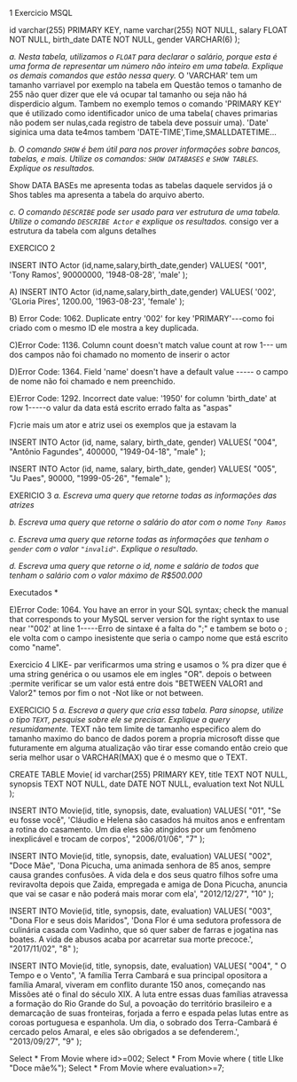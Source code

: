 1 Exercicio MSQL

id varchar(255) PRIMARY KEY,
name varchar(255) NOT NULL,
salary FLOAT NOT NULL,
birth_date DATE NOT NULL,
gender VARCHAR(6)
);

*a. Nesta tabela, utilizamos o `FLOAT` para declarar o salário, porque esta é uma forma de representar um número não inteiro em uma tabela. Explique os demais comandos que estão nessa query.*
O 'VARCHAR' tem um tamanho varriavel por exemplo na tabela em Questão temos o tamanho de 255 não quer dizer que ele vá ocupar tal tamanho ou seja não há disperdicio algum.
Tambem no exemplo temos o comando 'PRIMARY KEY' que é utilizado como identificador unico de uma tabela( chaves primarias não podem ser nulas,cada registro de tabela deve possuir uma).
'Date' siginica uma data te4mos tambem 'DATE-TIME',Time,SMALLDATETIME...



*b. O comando `SHOW` é bem útil para nos prover informações sobre bancos, tabelas, e mais. Utilize os comandos: `SHOW DATABASES` e `SHOW TABLES`. Explique os resultados.*

Show DATA BASEs me apresenta todas as tabelas daquele servidos
já o Shos tables ma apresenta a tabela do arquivo aberto.

*c. O comando `DESCRIBE` pode ser usado para ver estrutura de uma tabela. Utilize o comando  `DESCRIBE Actor` e explique os resultados.*
consigo ver a estrutura da tabela com alguns detalhes 

EXERCICO 2

INSERT INTO Actor (id,name,salary,birth_date,gender) VALUES(
"001",
'Tony Ramos',
90000000,
'1948-08-28',
'male'
);

A)
INSERT INTO Actor (id,name,salary,birth_date,gender) VALUES(
'002',
'GLoria Pires',
1200.00,
'1963-08-23',
'female'
);

B)
Error Code: 1062. Duplicate entry '002' for key 'PRIMARY'---como foi criado com o mesmo ID ele mostra a key duplicada. 

C)Error Code: 1136. Column count doesn't match value count at row 1--- um dos campos não foi chamado no momento de inserir o actor

D)Error Code: 1364. Field 'name' doesn't have a default value	----- o campo de nome não foi chamado e nem preenchido.

E)Error Code: 1292. Incorrect date value: '1950' for column 'birth_date' at row 1-----o valur da data está escrito errado falta as "aspas"

F)crie mais um ator e atriz usei os exemplos que ja estavam la 

INSERT INTO Actor (id, name, salary, birth_date, gender)
VALUES(
  "004", 
  "Antônio Fagundes",
  400000,
  "1949-04-18", 
  "male"
);

INSERT INTO Actor (id, name, salary, birth_date, gender)
VALUES(
  "005", 
  "Ju Paes",
  90000,
  "1999-05-26", 
  "female"
);


EXERICIO 3
*a. Escreva uma query que retorne todas as informações das atrizes*

*b. Escreva uma query que retorne o salário do ator com o nome `Tony Ramos`*

*c. Escreva uma query que retorne todas as informações que tenham o `gender` com o valor `"invalid"`. Explique o resultado.*

*d. Escreva uma query que retorne o id, nome e salário de todos que tenham o salário com o valor máximo de R$500.000*

Executados *

E)Error Code: 1064. You have an error in your SQL syntax; check the manual that corresponds to your MySQL server version for the right syntax to use near '"002' at line 1-----Erro de sintaxe é a falta do ";"  e tambem se boto o ; ele volta com o campo inesistente que seria o campo nome que está escrito como "name".

Exercicio 4
LIKE- par verificarmos uma string e usamos o % pra dizer que é uma string genérica  o ou usamos ele em ingles "OR".
depois o between :permite verificar se um valor está entre dois "BETWEEN VALOR1 and Valor2"
temos por fim o not -Not like or not between.


EXERCICIO 5
*a. Escreva a query que cria essa tabela. Para sinopse, utilize o tipo `TEXT`, pesquise sobre ele se precisar. Explique a query resumidamente.*
TEXT não tem limite de tamanho especifico alem do tamanho maximo do banco de dados porem a propria microsoft disse que futuramente em alguma atualização vão tirar esse comando então creio que seria melhor usar o VARCHAR(MAX) que é o mesmo que o TEXT.

CREATE TABLE Movie(
id varchar(255) PRIMARY KEY,
title TEXT NOT NULL,
synopsis TEXT NOT NULL,
date DATE NOT NULL,
evaluation text Not NULL
);

INSERT INTO Movie(id, title, synopsis, date, evaluation)
VALUES(
  "01", 
  "Se eu fosse você",
  'Cláudio e Helena são casados há muitos anos e enfrentam a rotina do casamento. 
  Um dia eles são atingidos por um fenômeno inexplicável e trocam de corpos',
  "2006/01/06", 
  "7"
);

INSERT INTO Movie(id, title, synopsis, date, evaluation)
VALUES(
  "002", 
  "Doce Mãe",
  'Dona Picucha, uma animada senhora de 85 anos,
  sempre causa grandes confusões. 
  A vida dela e dos seus quatro filhos sofre uma 
  reviravolta depois que Zaida, empregada e amiga de 
  Dona Picucha, anuncia que vai se casar e não 
  poderá mais morar com ela',
  "2012/12/27", 
  "10"
);

INSERT INTO Movie(id, title, synopsis, date, evaluation)
VALUES(
  "003", 
  "Dona Flor e seus dois Maridos",
  'Dona Flor é uma sedutora professora de culinária casada com Vadinho, 
  que só quer saber de farras e jogatina nas boates.
  A vida de abusos acaba por acarretar sua morte precoce.',
  "2017/11/02", 
  "8"
);

INSERT INTO Movie(id, title, synopsis, date, evaluation)
VALUES(
  "004", 
  " O Tempo e o Vento",
  'A família Terra Cambará e sua principal opositora
  a família Amaral, viveram em conflito durante 150 anos,
  começando nas Missões até o final do século XIX. 
  A luta entre essas duas famílias atravessa a formação 
  do Rio Grande do Sul, a povoação do território brasileiro 
  e a demarcação de suas fronteiras, forjada a ferro 
  e espada pelas lutas entre as coroas portuguesa e espanhola. 
  Um dia, o sobrado dos Terra-Cambará é cercado pelos Amaral, 
  e eles são obrigados a se defenderem.',
  "2013/09/27", 
  "9"
);

Select *  From Movie where id>=002;
Select *  From Movie where ( title LIke "Doce mãe%");
Select *  From Movie where evaluation>=7;


